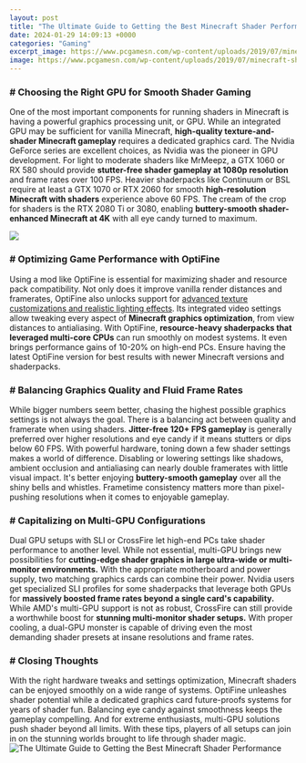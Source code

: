 ```yaml
---
layout: post
title: "The Ultimate Guide to Getting the Best Minecraft Shader Performance"
date: 2024-01-29 14:09:13 +0000
categories: "Gaming"
excerpt_image: https://www.pcgamesn.com/wp-content/uploads/2019/07/minecraft-shaders-oceano-1200x675.jpg
image: https://www.pcgamesn.com/wp-content/uploads/2019/07/minecraft-shaders-oceano-1200x675.jpg
---
```


### # Choosing the Right GPU for Smooth Shader Gaming
One of the most important components for running shaders in Minecraft is having a powerful graphics processing unit, or GPU. While an integrated GPU may be sufficient for vanilla Minecraft, **high-quality texture-and-shader Minecraft gameplay** requires a dedicated graphics card. The Nvidia GeForce series are excellent choices, as Nvidia was the pioneer in GPU development.
For light to moderate shaders like MrMeepz, a GTX 1060 or RX 580 should provide **stutter-free shader gameplay at 1080p resolution** and frame rates over 100 FPS. Heavier shaderpacks like Continuum or BSL require at least a GTX 1070 or RTX 2060 for smooth **high-resolution Minecraft with shaders** experience above 60 FPS. The cream of the crop for shaders is the RTX 2080 Ti or 3080, enabling **buttery-smooth shader-enhanced Minecraft at 4K** with all eye candy turned to maximum.

![](https://attackofthefanboy.com/wp-content/uploads/2020/07/SonicEthers-Unbelievable-Shaders.jpg)
### # Optimizing Game Performance with OptiFine 
Using a mod like OptiFine is essential for maximizing shader and resource pack compatibility. Not only does it improve vanilla render distances and framerates, OptiFine also unlocks support for [advanced texture customizations and realistic lighting effects](https://store.fi.io.vn/womens-crazy-boston-terrier-lady-dog-lover-v-neck-t-shirt/men&). Its integrated video settings allow tweaking every aspect of **Minecraft graphics optimization**, from view distances to antialiasing. 
With OptiFine, **resource-heavy shaderpacks that leveraged multi-core CPUs** can run smoothly on modest systems. It even brings performance gains of 10-20% on high-end PCs. Ensure having the latest OptiFine version for best results with newer Minecraft versions and shaderpacks.
### # Balancing Graphics Quality and Fluid Frame Rates
While bigger numbers seem better, chasing the highest possible graphics settings is not always the goal. There is a balancing act between quality and framerate when using shaders. **Jitter-free 120+ FPS gameplay** is generally preferred over higher resolutions and eye candy if it means stutters or dips below 60 FPS.
With powerful hardware, toning down a few shader settings makes a world of difference. Disabling or lowering settings like shadows, ambient occlusion and antialiasing can nearly double framerates with little visual impact. It's better enjoying **buttery-smooth gameplay** over all the shiny bells and whistles. Frametime consistency matters more than pixel-pushing resolutions when it comes to enjoyable gameplay.
### # Capitalizing on Multi-GPU Configurations 
Dual GPU setups with SLI or CrossFire let high-end PCs take shader performance to another level. While not essential, multi-GPU brings new possibilities for **cutting-edge shader graphics in large ultra-wide or multi-monitor environments.** With the appropriate motherboard and power supply, two matching graphics cards can combine their power. 
Nvidia users get specialized SLI profiles for some shaderpacks that leverage both GPUs for **massively boosted frame rates beyond a single card's capability.** While AMD's multi-GPU support is not as robust, CrossFire can still provide a worthwhile boost for **stunning multi-monitor shader setups.** With proper cooling, a dual-GPU monster is capable of driving even the most demanding shader presets at insane resolutions and frame rates.
### # Closing Thoughts
With the right hardware tweaks and settings optimization, Minecraft shaders can be enjoyed smoothly on a wide range of systems. OptiFine unleashes shader potential while a dedicated graphics card future-proofs systems for years of shader fun. Balancing eye candy against smoothness keeps the gameplay compelling. And for extreme enthusiasts, multi-GPU solutions push shader beyond all limits. With these tips, players of all setups can join in on the stunning worlds brought to life through shader magic.
![The Ultimate Guide to Getting the Best Minecraft Shader Performance](https://www.pcgamesn.com/wp-content/uploads/2019/07/minecraft-shaders-oceano-1200x675.jpg)